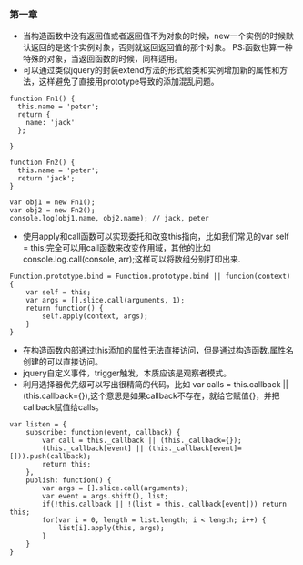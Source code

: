 ### 第一章 ###
+ 当构造函数中没有返回值或者返回值不为对象的时候，new一个实例的时候默认返回的是这个实例对象，否则就返回返回值的那个对象。
PS:函数也算一种特殊的对象，当返回函数的时候，同样适用。
+ 可以通过类似jquery的封装extend方法的形式给类和实例增加新的属性和方法，这样避免了直接用prototype导致的添加混乱问题。
```
function Fn1() {
  this.name = 'peter';
  return {
    name: 'jack'
  };

}

function Fn2() {
  this.name = 'peter';
  return 'jack';
}

var obj1 = new Fn1();
var obj2 = new Fn2();
console.log(obj1.name, obj2.name); // jack, peter
```
+ 使用apply和call函数可以实现委托和改变this指向，比如我们常见的var self = this;完全可以用call函数来改变作用域，其他的比如console.log.call(console, arr);这样可以将数组分别打印出来.
```
Function.prototype.bind = Function.prototype.bind || funcion(context) {
	var self = this;
	var args = [].slice.call(arguments, 1);
	return function() {
		self.apply(context, args);
	}
}
```
+ 在构造函数内部通过this添加的属性无法直接访问，但是通过构造函数.属性名创建的可以直接访问。
+ jquery自定义事件，trigger触发，本质应该是观察者模式。
+ 利用选择器优先级可以写出很精简的代码，比如 var calls = this.callback || (this.callback={}),这个意思是如果callback不存在，就给它赋值{}，并把callback赋值给calls。
```
var listen = {
	subscribe: function(event, callback) {
		var call = this._callback || (this._callback={});
		(this._callback[event] || (this._callback[event]=[])).push(callback);
		return this;
	},
	publish: function() {
		var args = [].slice.call(arguments);
		var event = args.shift(), list;
		if(!this.callback || !(list = this._callback[event])) return this;
		for(var i = 0, length = list.length; i < length; i++) {
			list[i].apply(this, args);
		}
	}
}
```